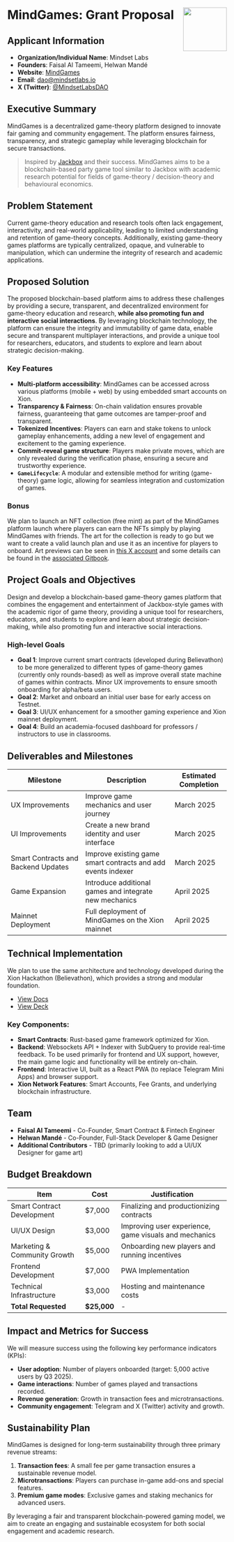 # MindGames: Grant Proposal <img src="https://pbs.twimg.com/profile_images/1867370407772168192/3T8R922l_400x400.jpg" align="right" width="100">

## Applicant Information
- **Organization/Individual Name**: Mindset Labs  
- **Founders**: Faisal Al Tameemi, Helwan Mandé  
- **Website**: [MindGames](https://mindset-labs.github.io/tg-mindgames/)  
- **Email**: dao@mindsetlabs.io  
- **X (Twitter)**: [@MindsetLabsDAO](https://x.com/mindsetlabsDAO)  

## Executive Summary
MindGames is a decentralized game-theory platform designed to innovate fair gaming and community engagement. The platform ensures fairness, transparency, and strategic gameplay while leveraging blockchain for secure transactions.

> Inspired by [Jackbox](https://www.jackboxgames.com/) and their success. MindGames aims to be a blockchain-based party game tool similar to Jackbox with academic research potential for fields of game-theory / decision-theory and behavioural economics.

## Problem Statement
Current game-theory education and research tools often lack engagement, interactivity, and real-world applicability, leading to limited understanding and retention of game-theory concepts. Additionally, existing game-theory games platforms are typically centralized, opaque, and vulnerable to manipulation, which can undermine the integrity of research and academic applications.

## Proposed Solution
The proposed blockchain-based platform aims to address these challenges by providing a secure, transparent, and decentralized environment for game-theory education and research, **while also promoting fun and interactive social interactions**. By leveraging blockchain technology, the platform can ensure the integrity and immutability of game data, enable secure and transparent multiplayer interactions, and provide a unique tool for researchers, educators, and students to explore and learn about strategic decision-making.

### Key Features
* **Multi-platform accessibility**: MindGames can be accessed across various platforms (mobile + web) by using embedded smart accounts on Xion.
* **Transparency & Fairness**: On-chain validation ensures provable fairness, guaranteeing that game outcomes are tamper-proof and transparent.
* **Tokenized Incentives**: Players can earn and stake tokens to unlock gameplay enhancements, adding a new level of engagement and excitement to the gaming experience.
* **Commit-reveal game structure**: Players make private moves, which are only revealed during the verification phase, ensuring a secure and trustworthy experience.
* **```GameLifecycle```**: A modular and extensible method for writing (game-theory) game logic, allowing for seamless integration and customization of games.

### Bonus
We plan to launch an NFT collection (free mint) as part of the MindGames platform launch where players can earn the NFTs simply by playing MindGames with friends. The art for the collection is ready to go but we want to create a valid launch plan and use it as an incentive for players to onboard. Art previews can be seen in [this X account](https://x.com/XionSenshi) and some details can be found in the [associated Gitbook](https://senshi.mindsetlabs.io).


## Project Goals and Objectives
Design and develop a blockchain-based game-theory games platform that combines the engagement and entertainment of Jackbox-style games with the academic rigor of game theory, providing a unique tool for researchers, educators, and students to explore and learn about strategic decision-making, while also promoting fun and interactive social interactions.

### High-level Goals

- **Goal 1**: Improve current smart contracts (developed during Believathon) to be more generalized to different types of game-theory games (currently only rounds-based) as well as improve overall state machine of games within contracts. Minor UX improvements to ensure smooth onboarding for alpha/beta users.
- **Goal 2**: Market and onboard an initial user base for early access on Testnet.
- **Goal 3**: UI/UX enhancement for a smoother gaming experience and Xion mainnet deployment.
- **Goal 4**: Build an academia-focused dashboard for professors / instructors to use in classrooms.

## Deliverables and Milestones
| Milestone | Description | Estimated Completion |
|-----------|------------|----------------------|
| UX Improvements | Improve game mechanics and user journey | March 2025 |
| UI Improvements | Create a new brand identity and user interface | March 2025 |
| Smart Contracts and Backend Updates | Improve existing game smart contracts and add events indexer | March 2025 |
| Game Expansion | Introduce additional games and integrate new mechanics | April 2025 |
| Mainnet Deployment | Full deployment of MindGames on the Xion mainnet | April 2025 |

## Technical Implementation
We plan to use the same architecture and technology developed during the Xion Hackathon (Believathon), which provides a strong and modular foundation. 

- [View Docs](https://mindset-labs.github.io/tg-mindgames/)
- [View Deck](https://coreum-labs.up.railway.app/api/public/dl/_Jh6JUxj?inline=true)

### **Key Components:**
- **Smart Contracts**: Rust-based game framework optimized for Xion.  
- **Backend**: Websockets API + Indexer with SubQuery to provide real-time feedback. To be used primarily for frontend and UX support, however, the main game logic and functionality will be entirely on-chain.
- **Frontend**: Interactive UI, built as a React PWA (to replace Telegram Mini Apps) and browser support.
- **Xion Network Features**: Smart Accounts, Fee Grants, and underlying blockchain infrastructure.

## Team
- **Faisal Al Tameemi** - Co-Founder, Smart Contract & Fintech Engineer  
- **Helwan Mandé** - Co-Founder, Full-Stack Developer & Game Designer
- **Additional Contributors** - TBD (primarily looking to add a UI/UX Designer for game art)

## Budget Breakdown
| Item | Cost | Justification |
|------|------|--------------|
| Smart Contract Development | $7,000 | Finalizing and productionizing contracts |
| UI/UX Design | $3,000 | Improving user experience, game visuals and mechanics |
| Marketing & Community Growth | $5,000 | Onboarding new players and running incentives |
| Frontend Development | $7,000 | PWA Implementation |
| Technical Infrastructure | $3,000 | Hosting and maintenance costs |
| **Total Requested** | **$25,000** | - |

## Impact and Metrics for Success
We will measure success using the following key performance indicators (KPIs):
- **User adoption**: Number of players onboarded (target: 5,000 active users by Q3 2025).  
- **Game interactions**: Number of games played and transactions recorded.
- **Revenue generation**: Growth in transaction fees and microtransactions.
- **Community engagement**: Telegram and X (Twitter) activity and growth.

## Sustainability Plan
MindGames is designed for long-term sustainability through three primary revenue streams:
1. **Transaction fees**: A small fee per game transaction ensures a sustainable revenue model.
2. **Microtransactions**: Players can purchase in-game add-ons and special features.
3. **Premium game modes**: Exclusive games and staking mechanics for advanced users.

By leveraging a fair and transparent blockchain-powered gaming model, we aim to create an engaging and sustainable ecosystem for both social engagement and academic research.

